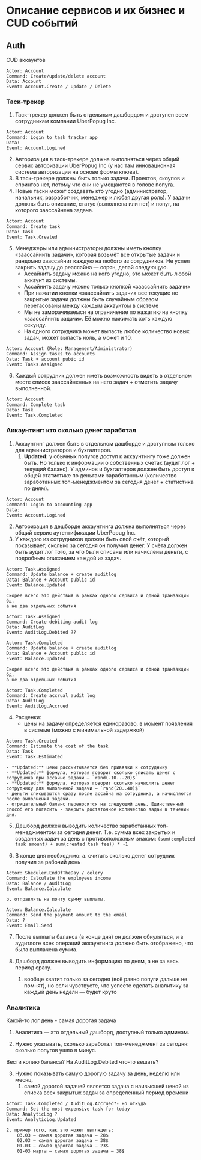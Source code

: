 # Описание сервисов и их бизнес и CUD событий 

## Auth

CUD аккаунтов
```
Actor: Account
Command: Create/update/delete account 
Data: Account
Event: Account.Create / Update / Delete
```

### Таск-трекер
1. Таск-трекер должен быть отдельным дашбордом и доступен всем сотрудникам компании UberPopug Inc.

```
Actor: Account
Command: Login to task tracker app
Data:
Event: Account.Logined
```

2. Авторизация в таск-трекере должна выполняться через общий сервис авторизации UberPopug Inc (у нас там инновационная система авторизации на основе формы клюва).
3. В таск-трекере должны быть только задачи. Проектов, скоупов и спринтов нет, потому что они не умещаются в голове попуга.
4. Новые таски может создавать кто угодно (администратор, начальник, разработчик, менеджер и любая другая роль).
У задачи должны быть описание, статус (выполнена или нет) и попуг, на которого заассайнена задача.

```
Actor: Account
Command: Create task
Data: Task
Event: Task.Created
```

5. Менеджеры или администраторы должны иметь кнопку «заассайнить задачи», которая возьмёт все открытые задачи и рандомно заассайнит каждую на любого из сотрудников. Не успел закрыть задачу до реассайна — сорян, делай следующую. 
   - Ассайнить задачу можно на кого угодно, это может быть любой аккаунт из системы. 
   - Ассайнить задачу можно только кнопкой «заассайнить задачи» 
   - При нажатии кнопки «заассайнить задачи» все текущие не закрытые задачи должны быть случайным образом перетасованы между каждым аккаунтом в системе 
   - Мы не заморачиваемся на ограничение по нажатию на кнопку «заассайнить задачи». Её можно нажимать хоть каждую секунду.
   - На одного сотрудника может выпасть любое количество новых задач, может выпасть ноль, а может и 10.

```
Actor: Account (Role: Management/Administrator)
Command: Assign tasks to accounts
Data: Task + account pubic id
Event: Tasks.Assigned
```

6. Каждый сотрудник должен иметь возможность видеть в отдельном месте список заассайненных на него задач + отметить задачу выполненной.

```
Actor: Account
Command: Complete task
Data: Task
Event: Task.Completed
```

### Аккаунтинг: кто сколько денег заработал

1. Аккаунтинг должен быть в отдельном дашборде и доступным только для администраторов и бухгалтеров.
    1. **Updated:** у обычных попугов доступ к аккаунтингу тоже должен быть. Но только к информации о собственных счетах (аудит лог + текущий баланс). У админов и бухгалтеров должен быть доступ к общей статистике по деньгами заработанным (количество заработанных топ-менеджментом за сегодня денег + статистика по дням).

```
Actor: Account
Command: Login to accounting app
Data:
Event: Account.Logined
```

2. Авторизация в дешборде аккаунтинга должна выполняться через общий сервис аутентификации UberPopug Inc.
3. У каждого из сотрудников должен быть свой счёт, который показывает, сколько за сегодня он получил денег. У счёта должен быть аудит лог того, за что были списаны или начислены деньги, с подробным описанием каждой из задач.


```
Actor: Task.Assigned
Command: Update balance + create auditlog
Data: Balance + Account public id 
Event: Balance.Updated

Скорее всего это действия в рамках одного сервиса и одной транзакции бд, 
а не два отдельных события 

Actor: Task.Assigned
Command: Create debiting audit log
Data: AuditLog
Event: AuditLog.Debited ?? 

```


```
Actor: Task.Completed
Command: Update balance + create auditlog
Data: Balance + Account public id 
Event: Balance.Updated

Скорее всего это действия в рамках одного сервиса и одной транзакции бд, 
а не два отдельных события

Actor: Task.Completed
Command: Create accrual audit log
Data: AuditLog
Event: AuditLog.Accrued
```

4. Расценки:
    - цены на задачу определяется единоразово, в момент появления в системе (можно с минимальной задержкой)

```
Actor: Task.Created
Command: Estimate the cost of the task
Data: Task
Event: Task.Estimated
```

    - **Updated:** цены рассчитывается без привязки к сотруднику
    - **Updated:** формула, которая говорит сколько списать денег с сотрудника при ассайне задачи — `rand(-10..-20)$`
    - **Updated:** формула, которая говорит сколько начислить денег сотруднику для выполненой задачи — `rand(20..40)$`
    - деньги списываются сразу после ассайна на сотрудника, а начисляются после выполнения задачи.
    - отрицательный баланс переносится на следующий день. Единственный способ его погасить - закрыть достаточное количество задач в течении дня.

5. Дешборд должен выводить количество заработанных топ-менеджментом за сегодня денег.
Т.е. сумма всех закрытых и созданных задач за день с противоположным знаком: `(sum(completed task amount) + sum(created task fee)) * -1`

6. В конце дня необходимо:
    a. считать сколько денег сотрудник получил за рабочий день

```
Actor: Sheduler.EndOfTheDay / celery
Command: Calculate the employees income
Data: Balance / AuditLog
Event: Balance.Calculate
```

    b. отправлять на почту сумму выплаты.

```
Actor: Balance.Calculate
Command: Send the payment amount to the email 
Data: ?
Event: Email.Send
```

7. После выплаты баланса (в конце дня) он должен обнуляться, и в аудитлоге всех операций аккаунтинга должно быть отображено, что была выплачена сумма.

8. Дашборд должен выводить информацию по дням, а не за весь период сразу.
    1. вообще хватит только за сегодня (всё равно попуги дальше не помнят), но если чувствуете, что успеете сделать аналитику за каждый день недели — будет круто

### Аналитика

Какой-то лог день - самая дорогая задача

1. Аналитика — это отдельный дашборд, доступный только админам.

2. Нужно указывать, сколько заработал топ-менеджмент за сегодня: сколько попугов ушло в минус.

Вести копию баланса?
На AuditLog.Debited что-то вешать?

3. Нужно показывать самую дорогую задачу за день, неделю или месяц.
    1. самой дорогой задачей является задача с наивысшей ценой из списка всех закрытых задач за определенный период времени

```
Actor: Task.Completed / AuditLog.Accrued?- но откуда
Command: Set the most expensive task for today 
Data: AnalyticLog ?
Event: AnalyticLog.Updated
```

    2. пример того, как это может выглядеть:        
        03.03 — самая дорогая задача — 28$
        02.03 — самая дорогая задача — 38$
        01.03 — самая дорогая задача — 23$
        01-03 марта — самая дорогая задача — 38$
